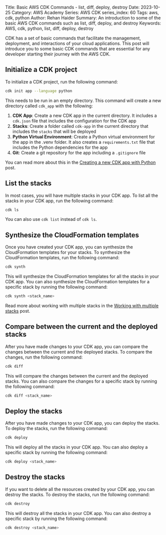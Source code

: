 Title: Basic AWS CDK Commands - list, diff, deploy, destroy
Date: 2023-10-25
Category: AWS Academy
Series: AWS CDK
series_index: 60
Tags: aws, cdk, python
Author: Rehan Haider
Summary: An introduction to some of the basic AWS CDK commands such as list, diff, deploy, and destroy
Keywords: AWS, cdk, python, list, diff, deploy, destroy


CDK has a set of basic commands that facilitate the management, deployment, and interactions of your cloud applications. This post will introduce you to some basic CDK commands that are essential for any developer starting their journey with the AWS CDK.

## Initialize a CDK project

To initialize a CDK project, run the following command:

```bash
cdk init app --language python
```

This needs to be run in an empty directory. This command will create a new directory called `cdk_app` with the following:

1. **CDK App**: Create a new CDK app in the current directory. It includes a `cdk.json` file that includes the configuration for the CDK app
2. **Stacks**: Create a folder called `cdk-app` in the current directory that includes the `stacks` that will be deployed
3. **Python Virtual Environment**: Create a Python virtual environment for the app in the .venv folder. It also creates a `requirements.txt` file that includes the Python dependencies for the app
4. **Git**: Create a git repository for the app including a `.gitignore` file

You can read more about this in the [Creating a new CDK app with Python]({filename}50001000-cdk-new-app.md) post.

## List the stacks

In most cases, you will have multiple stacks in your CDK app. To list all the stacks in your CDK app, run the following command:

```bash
cdk ls
```

You can also use `cdk list` instead of `cdk ls`.

## Synthesize the CloudFormation templates

Once you have created your CDK app, you can synthesize the CloudFormation templates for your stacks. To synthesize the CloudFormation templates, run the following command:

```bash
cdk synth
```

This will synthesize the CloudFormation templates for all the stacks in your CDK app. You can also synthesize the CloudFormation templates for a specific stack by running the following command:

```bash
cdk synth <stack_name>
```

Read more about working with multiple stacks in the [Working with multiple stacks]({filename}50004000-cdk-multiple-stacks.md) post.

## Compare between the current and the deployed stacks

After you have made changes to your CDK app, you can compare the changes between the current and the deployed stacks. To compare the changes, run the following command:

```bash
cdk diff
```

This will compare the changes between the current and the deployed stacks. You can also compare the changes for a specific stack by running the following command:

```bash
cdk diff <stack_name>
```

## Deploy the stacks

After you have made changes to your CDK app, you can deploy the stacks. To deploy the stacks, run the following command:

```bash
cdk deploy
```

This will deploy all the stacks in your CDK app. You can also deploy a specific stack by running the following command:

```bash
cdk deploy <stack_name>
```

## Destroy the stacks

If you want to delete all the resources created by your CDK app, you can destroy the stacks. To destroy the stacks, run the following command:

```bash
cdk destroy
```

This will destroy all the stacks in your CDK app. You can also destroy a specific stack by running the following command:

```bash
cdk destroy <stack_name>
```


